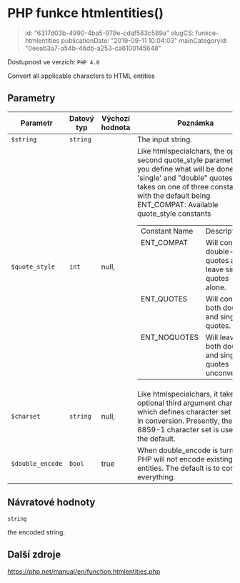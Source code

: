 PHP funkce htmlentities()
=========================

> id: "6317d03b-4990-4ba5-979e-cdaf583c589a"
> slugCS: funkce-htmlentities
> publicationDate: "2019-09-11 10:04:03"
> mainCategoryId: "0eeab3a7-a54b-46db-a253-ca6100145648"

Dostupnost ve verzích: `PHP 4.0`

Convert all applicable characters to HTML entities


Parametry
--------------

| Parametr | Datový typ | Výchozí hodnota | Poznámka |
|-----|-----|-----|-----|
| `$string` | `string` |  | The input string. |
| `$quote_style` | `int` | null, | Like htmlspecialchars, the optional second quote_style parameter lets you define what will be done with 'single' and "double" quotes. It takes on one of three constants with the default being ENT_COMPAT: <table> Available quote_style constants <tr valign="top"> <td>Constant Name</td> <td>Description</td> </tr> <tr valign="top"> <td>ENT_COMPAT</td> <td>Will convert double-quotes and leave single-quotes alone.</td> </tr> <tr valign="top"> <td>ENT_QUOTES</td> <td>Will convert both double and single quotes.</td> </tr> <tr valign="top"> <td>ENT_NOQUOTES</td> <td>Will leave both double and single quotes unconverted.</td> </tr> </table> |
| `$charset` | `string` | null, | Like htmlspecialchars, it takes an optional third argument charset which defines character set used in conversion. Presently, the ISO-8859-1 character set is used as the default. |
| `$double_encode` | `bool` | true | When double_encode is turned off PHP will not encode existing html entities. The default is to convert everything. |


Návratové hodnoty
----------------

`string`

the encoded string.

Další zdroje
------------

https://php.net/manual/en/function.htmlentities.php
